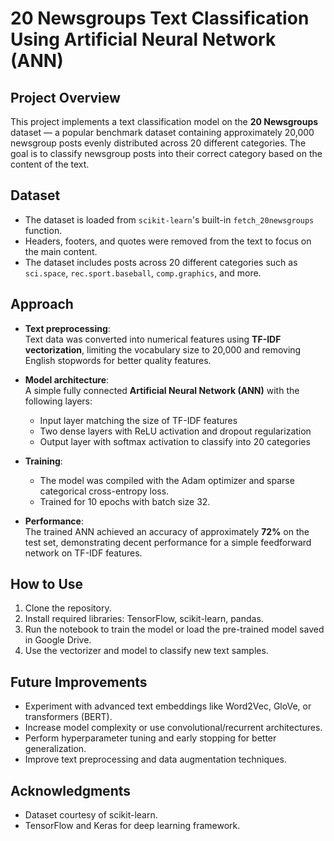 # 20 Newsgroups Text Classification Using Artificial Neural Network (ANN)

## Project Overview

This project implements a text classification model on the **20 Newsgroups** dataset — a popular benchmark dataset containing approximately 20,000 newsgroup posts evenly distributed across 20 different categories. The goal is to classify newsgroup posts into their correct category based on the content of the text.

## Dataset

- The dataset is loaded from `scikit-learn`'s built-in `fetch_20newsgroups` function.
- Headers, footers, and quotes were removed from the text to focus on the main content.
- The dataset includes posts across 20 different categories such as `sci.space`, `rec.sport.baseball`, `comp.graphics`, and more.

## Approach

- **Text preprocessing**:  
  Text data was converted into numerical features using **TF-IDF vectorization**, limiting the vocabulary size to 20,000 and removing English stopwords for better quality features.
  
- **Model architecture**:  
  A simple fully connected **Artificial Neural Network (ANN)** with the following layers:
  - Input layer matching the size of TF-IDF features
  - Two dense layers with ReLU activation and dropout regularization
  - Output layer with softmax activation to classify into 20 categories
  
- **Training**:  
  - The model was compiled with the Adam optimizer and sparse categorical cross-entropy loss.
  - Trained for 10 epochs with batch size 32.
  
- **Performance**:  
  The trained ANN achieved an accuracy of approximately **72%** on the test set, demonstrating decent performance for a simple feedforward network on TF-IDF features.

## How to Use

1. Clone the repository.
2. Install required libraries: TensorFlow, scikit-learn, pandas.
3. Run the notebook to train the model or load the pre-trained model saved in Google Drive.
4. Use the vectorizer and model to classify new text samples.

## Future Improvements

- Experiment with advanced text embeddings like Word2Vec, GloVe, or transformers (BERT).
- Increase model complexity or use convolutional/recurrent architectures.
- Perform hyperparameter tuning and early stopping for better generalization.
- Improve text preprocessing and data augmentation techniques.

## Acknowledgments

- Dataset courtesy of scikit-learn.
- TensorFlow and Keras for deep learning framework.

